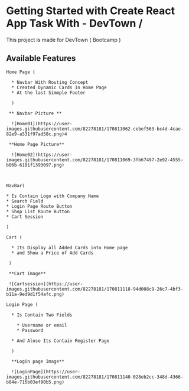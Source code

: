 # Getting Started with Create React App Task With - DevTown /

This project is made for DevTown ( Bootcamp )

## Available Features

    Home Page (
    
      * Navbar With Routing Concept
      * Created Dynamic Cards In Home Page 
      * At the last Simmple Footer 
      
      )
      
     ** Navbar Picture **
     
      ![Home01](https://user-images.githubusercontent.com/82278181/170811062-cebef563-bc4d-4cae-82e9-a531f97ad58c.png)4
      
     **Home Page Picture**
      
      ![Home02](https://user-images.githubusercontent.com/82278181/170811069-3fb67497-2e92-4555-b06b-6101f1393097.png)


      
    NavBar(
    
    * Is Contain Logo with Company Name 
    * Search Field 
    * Login Page Route Button
    * Shop List Route Button
    * Cart Session
    
    )
    
    Cart (
      
      * Its Display all Added Cards into Home page 
      * and Show a Price of Add Cards
      
     )
     
     **Cart Image**
     
     ![Cartsession](https://user-images.githubusercontent.com/82278181/170811118-94d008c9-26c7-4bf3-b11a-9ed9d1f54afc.png)

    Login Page (
    
      * Is Contain Two Fields 
       
        * Username or email
        * Password
        
      * And Aloso Its Contain Register Page
      
      )
      
      **Login page Image**
      
      ![LoginPage](https://user-images.githubusercontent.com/82278181/170811140-028eb2cc-348d-4366-b84e-716b03ef90b5.png)

      
    
    
    
      
      

